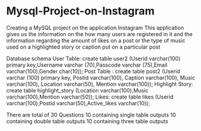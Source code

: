 # Mysql-Project-on-Instagram

Creating a MySQL project on the application Instagram 
This application gives us the information on the how many users are registered in it and the information regarding the amount of likes on a post or the type of music used on a highlighted story or caption put on a particular post

Database schema 
User Table: 
create table user2 (Userid varchar(100) primary key,Username varchar (70),Passcode varchar (75),Email varchar(100),Gender char(10)); 
Post Table :
create table post2 (Userid varchar (100) primary key, Postid varchar(100), Caption varchar(100), Music varchar(100), Location varchar(50), Mention varchar(100));
Highlight Story:
create table highlight_story (Location varchar(100),Music varchar(100),Mention varchar(50));
Likes:
create table likes (Userid varchar(100),Postid varchar(50),Active_likes varchar(10));

There are total of 30 Questions 
10 containing single table outputs
10 containing double table outputs
10 containing three table  outputs


